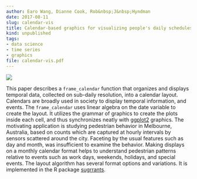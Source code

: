 ```yaml
---
author: Earo Wang, Dianne Cook, Rob&nbsp;J&nbsp;Hyndman
date: 2017-08-11
slug: calendar-vis
title: Calendar-based graphics for visualizing people's daily schedules
kind: unpublished
tags:
- data science
- time series
- graphics
file: calendar-vis.pdf
---
```


![](/img/calendar-vis.png)

This paper describes a `frame_calendar` function that organizes and displays temporal data, collected on sub-daily resolution, into a calendar layout. Calendars are broadly used in society to display temporal information, and events. The `frame_calendar` uses linear algebra on the date  variable to create the layout. It utilizes the grammar of graphics to create the plots inside each cell, and thus synchronizes neatly with [ggplot2](http://ggplot2.tidyverse.org) graphics. The motivating application is studying pedestrian behavior in Melbourne, Australia, based on counts which are captured at hourly intervals by sensors scattered around the city. Faceting by the usual features such as day and month, was insufficient to examine the behavior. Making displays on a monthly calendar format helps to understand pedestrian patterns relative to events such as work days, weekends, holidays, and special events. The layout algorithm has several format options and variations. It is implemented in the R package [sugrrants](http://pkg.earo.me/sugrrants).

